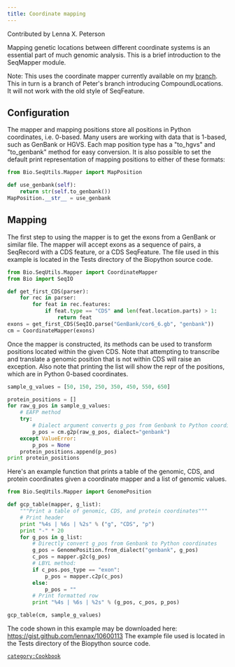 ```yaml
---
title: Coordinate mapping
---
```


Contributed by Lenna X. Peterson

Mapping genetic locations between different coordinate systems is an
essential part of much genomic analysis. This is a brief introduction to
the SeqMapper module.

Note: This uses the coordinate mapper currently available on my
[branch](https://github.com/lennax/biopython/tree/f_loc4). This in turn
is a branch of Peter's branch introducing CompoundLocations. It will not
work with the old style of SeqFeature.

Configuration
-------------

The mapper and mapping positions store all positions in Python
coordinates, i.e. 0-based. Many users are working with data that is
1-based, such as GenBank or HGVS. Each map position type has a
"to\_hgvs" and "to\_genbank" method for easy conversion. It is also
possible to set the default print representation of mapping positions to
either of these formats:

``` Python
from Bio.SeqUtils.Mapper import MapPosition

def use_genbank(self):
    return str(self.to_genbank())
MapPosition.__str__ = use_genbank
```

Mapping
-------

The first step to using the mapper is to get the exons from a GenBank or
similar file. The mapper will accept exons as a sequence of pairs, a
SeqRecord with a CDS feature, or a CDS SeqFeature. The file used in this
example is located in the Tests directory of the Biopython source code.

``` Python
from Bio.SeqUtils.Mapper import CoordinateMapper
from Bio import SeqIO

def get_first_CDS(parser):
    for rec in parser:
        for feat in rec.features:
            if feat.type == "CDS" and len(feat.location.parts) > 1:
                return feat
exons = get_first_CDS(SeqIO.parse("GenBank/cor6_6.gb", "genbank"))
cm = CoordinateMapper(exons)
```

Once the mapper is constructed, its methods can be used to transform
positions located within the given CDS. Note that attempting to
transcribe and translate a genomic position that is not within CDS will
raise an exception. Also note that printing the list will show the repr
of the positions, which are in Python 0-based coordinates.

``` Python
sample_g_values = [50, 150, 250, 350, 450, 550, 650]

protein_positions = []
for raw_g_pos in sample_g_values:
    # EAFP method
    try:
        # Dialect argument converts g_pos from Genbank to Python coordinates
        p_pos = cm.g2p(raw_g_pos, dialect="genbank")
    except ValueError:
        p_pos = None
    protein_positions.append(p_pos)
print protein_positions
```

Here's an example function that prints a table of the genomic, CDS, and
protein coordinates given a coordinate mapper and a list of genomic
values.

``` Python
from Bio.SeqUtils.Mapper import GenomePosition

def gcp_table(mapper, g_list):
    """Print a table of genomic, CDS, and protein coordinates"""
    # Print header
    print "%4s | %6s | %2s" % ("g", "CDS", "p")
    print "-" * 20
    for g_pos in g_list:
        # Directly convert g_pos from Genbank to Python coordinates
        g_pos = GenomePosition.from_dialect("genbank", g_pos)
        c_pos = mapper.g2c(g_pos)
        # LBYL method:
        if c_pos.pos_type == "exon":
            p_pos = mapper.c2p(c_pos)
        else:
            p_pos = ""
        # Print formatted row
        print "%4s | %6s | %2s" % (g_pos, c_pos, p_pos)

gcp_table(cm, sample_g_values)
```

The code shown in this example may be downloaded here:
<https://gist.github.com/lennax/10600113> The example file used is
located in the Tests directory of the Biopython source code.

[`category:Cookbook`](category:Cookbook "wikilink")
